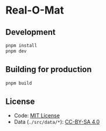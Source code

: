 # Real-O-Mat

## Development

```bash
pnpm install
pnpm dev
```

## Building for production

```bash
pnpm build
```

## License

- Code: [MIT License](./LICENSE)
- Data (`./src/data/*`): [CC-BY-SA 4.0](https://creativecommons.org/licenses/by-sa/4.0/deed.de)
